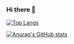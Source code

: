 ### Hi there 👋
[![Top Langs](https://github-readme-stats.vercel.app/api/top-langs/?username=kouhei&layout=compact&theme=nord
)](https://github.com/anuraghazra/github-readme-stats)

[![Anurag's GitHub stats](https://github-readme-stats.vercel.app/api?username=kouhei&theme=nord&count_private=true&show_icons=true)](https://github.com/anuraghazra/github-readme-stats)


<!--
**kouhei/kouhei** is a ✨ _special_ ✨ repository because its `README.md` (this file) appears on your GitHub profile.

Here are some ideas to get you started:

- 🔭 I’m currently working on ...
- 🌱 I’m currently learning ...
- 👯 I’m looking to collaborate on ...
- 🤔 I’m looking for help with ...
- 💬 Ask me about ...
- 📫 How to reach me: ...
- 😄 Pronouns: ...
- ⚡ Fun fact: ...
-->
